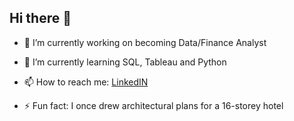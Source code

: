 ## Hi there 👋

- 🔭 I’m currently working on becoming Data/Finance Analyst
- 🌱 I’m currently learning SQL, Tableau and Python

- 📫 How to reach me: [LinkedIN](https://www.linkedin.com/in/indr%C4%97-sta%C5%A1yt%C4%97-05886ba8/)
- ⚡ Fun fact:  I once drew architectural plans for a 16-storey hotel 
  
<!--
**indre-sta/indre-sta** is a ✨ _special_ ✨ repository because its `README.md` (this file) appears on your GitHub profile.

Here are some ideas to get you started:

- 🔭 I’m currently working on ...
- 🌱 I’m currently learning ...
- 👯 I’m looking to collaborate on ...
- 🤔 I’m looking for help with ...
- 💬 Ask me about ...
- 📫 How to reach me: ...
- 😄 Pronouns: ...
- ⚡ Fun fact: ...
-->
